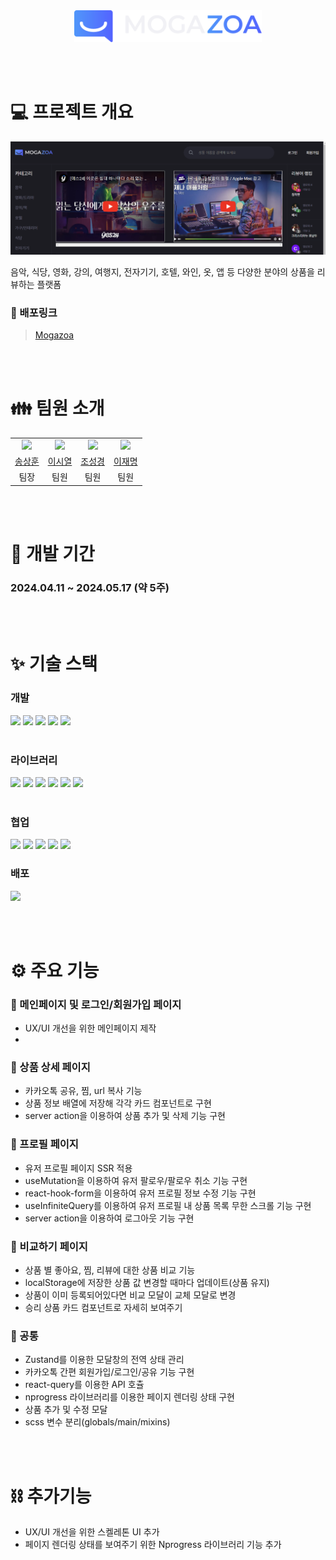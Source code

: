 <div align='center'>
  <img width='300px' src='public/images/logo-L.svg' />
</div>

<br /><br />

# 💻 프로젝트 개요

<img src='public/images/readme1.png'>

<p>음악, 식당, 영화, 강의, 여행지, 전자기기, 호텔, 와인, 옷, 앱 등 다양한 분야의 상품을 리뷰하는 플랫폼</p>

### 🔧 배포링크

> [Mogazoa](https://mogazoa4-1.vercel.app/)

<br /><br />

# 👪 팀원 소개

<table>
    <tr align="center">
        <td><img width="150" src='https://avatars.githubusercontent.com/u/152246452?v=4' /></td>
        <td><img width="150" src='https://avatars.githubusercontent.com/u/85405709?v=4' /></td>
        <td><img width="150" src='https://avatars.githubusercontent.com/u/151587265?v=4' /></td>
        <td><img width="150" src='https://avatars.githubusercontent.com/u/122016324?v=4'/></td>
    </tr>
    <tr align="center">
      <td><a href="https://github.com/Song-Sang">송상훈</a></td>
      <td><a href="https://github.com/siyeol97">이시열</a></td>
      <td><a href="https://github.com/whtjdrud">조성경</a></td>
      <td><a href="https://github.com/Crack-Egg">이재명</a></td>
    </tr>
    <tr align="center">
      <td>팀장</td>
      <td>팀원</td>
      <td>팀원</td>
      <td>팀원</td>
    </tr>
</table>

<br /><br />

# 📆 개발 기간

### 2024.04.11 ~ 2024.05.17 (약 5주)

<br /><br />

# ✨ 기술 스택

### 개발

<div>
  <img height='26px' src='https://img.shields.io/badge/nextjs14-000000?style=for-the-badge&logo=nextdotjs&logoColor=white' />
  <img height='26px' src='https://img.shields.io/badge/react-3178C6?style=for-the-badge&logo=react&logoColor=white' />
  <img height='26px' src='https://img.shields.io/badge/typescript-3178C6?style=for-the-badge&logo=typescript&logoColor=white' />
  <img height='26px' src='https://img.shields.io/badge/javascript-F7DF1E?style=for-the-badge&logo=javascript&logoColor=white' />
  <img height='26px' src='https://img.shields.io/badge/sass-cc6699?style=for-the-badge&logo=sass&logoColor=white' />
</div>

<br />

### 라이브러리

<div>
  <img height='26px' src='https://img.shields.io/badge/reacthookform-EC5990?style=for-the-badge&logo=reacthookform&logoColor=white' />
  <img height='26px' src='https://img.shields.io/badge/axios-5A29E4?style=for-the-badge&logo=axios&logoColor=white' />
  <img height='26px' src='https://img.shields.io/badge/nprogress-006600?style=for-the-badge&logo=nprogress&logoColor=white' />
  <img height='26px' src='https://img.shields.io/badge/zustand-f7a4ad?style=for-the-badge&logo=zustand&logoColor=white' />
  <img height='26px' src='https://img.shields.io/badge/classnames-031b4e?style=for-the-badge&logo=classnames&logoColor=white' />
  <img height='26px' src='https://img.shields.io/badge/reactquery-05d58b?style=for-the-badge&logo=query&logoColor=white' />
</div>

<br />

### 협업

<div>
  <img height='26px' src='https://img.shields.io/badge/eslint-4B32C3?style=for-the-badge&logo=eslint&logoColor=white' />
  <img height='26px' src='https://img.shields.io/badge/prettier-F7B93E?style=for-the-badge&logo=prettier&logoColor=white' />
  <img height='26px' src='https://img.shields.io/badge/husky-E94E2D?style=for-the-badge&logo=styledcomponent&logoColor=white' />
  <img height='26px' src='https://img.shields.io/badge/github-181717?style=for-the-badge&logo=github&logoColor=white' />
  <img height='26px' src='https://img.shields.io/badge/discord-5865F2?style=for-the-badge&logo=discord&logoColor=white' />
</div>

### 배포

<img height='26px' src='https://img.shields.io/badge/Vercel-000000?style=flat-square&logo=Vercel&logoColor=white' />

<br /><br />

# ⚙️ 주요 기능

### 📄 메인페이지 및 로그인/회원가입 페이지

- UX/UI 개선을 위한 메인페이지 제작
-

### 📄 상품 상세 페이지

- 카카오톡 공유, 찜, url 복사 기능
- 상품 정보 배열에 저장해 각각 카드 컴포넌트로 구현
- server action을 이용하여 상품 추가 및 삭제 기능 구현

### 📄 프로필 페이지

- 유저 프로필 페이지 SSR 적용
- useMutation을 이용하여 유저 팔로우/팔로우 취소 기능 구현
- react-hook-form을 이용하여 유저 프로필 정보 수정 기능 구현
- useInfiniteQuery를 이용하여 유저 프로필 내 상품 목록 무한 스크롤 기능 구현
- server action을 이용하여 로그아웃 기능 구현

### 📄 비교하기 페이지

- 상품 별 좋아요, 찜, 리뷰에 대한 상품 비교 기능
- localStorage에 저장한 상품 값 변경할 때마다 업데이트(상품 유지)
- 상품이 이미 등록되어있다면 비교 모달이 교체 모달로 변경
- 승리 상품 카드 컴포넌트로 자세히 보여주기

### 📄 공통

- Zustand를 이용한 모달창의 전역 상태 관리
- 카카오톡 간편 회원가입/로그인/공유 기능 구현
- react-query를 이용한 API 호츌
- nprogress 라이브러리를 이용한 페이지 렌더링 상태 구현
- 상품 추가 및 수정 모달
- scss 변수 분리(globals/main/mixins)

<br /><br />

# ⛓️ 추가기능

- UX/UI 개선을 위한 스켈레톤 UI 추가
- 페이지 렌더링 상태를 보여주기 위한 Nprogress 라이브러리 기능 추가

<br /><br />
